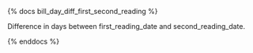 {% docs bill_day_diff_first_second_reading %}

Difference in days between first_reading_date and second_reading_date.

{% enddocs %}